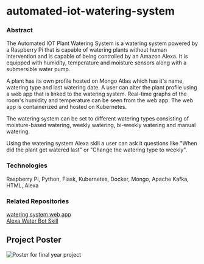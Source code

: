 # automated-iot-watering-system
### Abstract
The Automated IOT Plant Watering System is a watering system powered by a Raspberry Pi that is capable of watering plants without human intervention and is capable of being controlled by an Amazon Alexa. It is equipped with humidity, temperature and moisture sensors along with a submersible water pump.

A plant has its own profile hosted on Mongo Atlas which has it's name, watering type and last watering date. A user can alter the plant profile using a web app that is linked to the watering system. Real-time graphs of the room's humidity and temperature can be seen from the web app. The web app is containerized and hosted on Kubernetes.

The watering system can be set to different watering types consisting of moisture-based watering, weekly watering, bi-weekly watering and manual watering.

Using the watering system Alexa skill a user can ask it questions like "When did the plant get watered last" or "Change the watering type to weekly".
### Technologies
Raspberry Pi, Python, Flask, Kubernetes, Docker, Mongo, Apache Kafka, HTML, Alexa
### Related Repositories
[watering system web app](https://github.com/Bobbins228/watering-system-web-app)<br> [Alexa Water Bot Skill](https://github.com/Bobbins228/alexa-watering-bot-skill)

## Project Poster
<img title="FYP Poster" alt="Poster for final year project" src="https://res.cloudinary.com/dtstgkwxx/image/upload/v1680263599/poster_mark_campbell_olo4vq.png">
